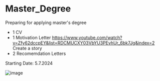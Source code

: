 # Master_Degree
Preparing for applying master's degree

- 1 CV
- 1 Motivation Letter
  https://www.youtube.com/watch?v=Zfy62dccpEY&list=RDCMUCXY03VbYU3PEvhUr_6bk7Jg&index=2
  Create a story
- 2 Recomemdation Letters

Starting Date: 5.7.2024

![image](https://github.com/VienThanh12/Master_Degree/assets/67015555/c6a1151b-87b1-42bf-a62d-cae747a513bd)
